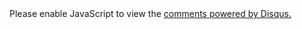 <div id="disqus_thread"></div>
<script>
var disqus_config = function () {
this.page.url = "{{ site.url }}" + "{{ include.url }}";  // Replace PAGE_URL with your page's canonical URL variable
this.page.identifier = "{{ include.id }}"; // Replace PAGE_IDENTIFIER with your page's unique identifier variable
};

(function() { // DON'T EDIT BELOW THIS LINE
var d = document, s = d.createElement('script');
s.src = 'https://mandysblog-1.disqus.com/embed.js';
s.setAttribute('data-timestamp', +new Date());
(d.head || d.body).appendChild(s);
})();
</script>
<noscript>Please enable JavaScript to view the <a href="https://disqus.com/?ref_noscript">comments powered by Disqus.</a></noscript>
